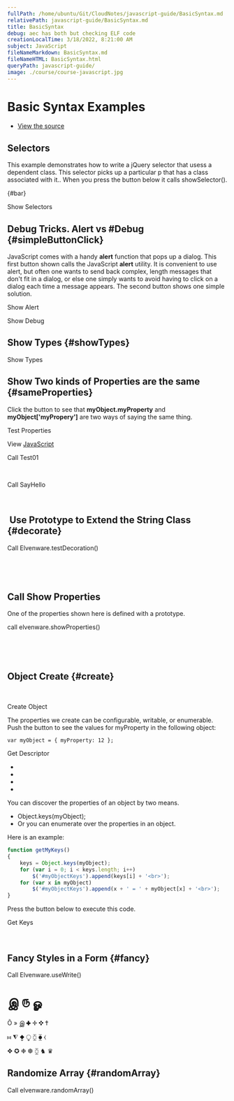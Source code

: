 ```yaml
---
fullPath: /home/ubuntu/Git/CloudNotes/javascript-guide/BasicSyntax.md
relativePath: javascript-guide/BasicSyntax.md
title: BasicSyntax
debug: aec has both but checking ELF code
creationLocalTime: 3/18/2022, 8:21:00 AM
subject: JavaScript
fileNameMarkdown: BasicSyntax.md
fileNameHTML: BasicSyntax.html
queryPath: javascript-guide/
image: ./course/course-javascript.jpg
---
```


<!-- toc -->
<!-- tocstop -->

Basic Syntax Examples
=====================

-   [View the source](/javascripts/dev-web/BasicSyntax02.js)

Selectors
---------

This example demonstrates how to write a jQuery selector that usess a
dependent class. This selector picks up a particular p that has a class
associated with it.. When you press the button below it calls
showSelector().

 {#bar}

Show Selectors

Debug Tricks. Alert vs \#Debug {#simpleButtonClick}
------------------------------

JavaScript comes with a handy **alert** function that pops up a dialog.
This first button shown calls the JavaScript **alert** utility. It is
convenient to use alert, but often one wants to send back complex,
length messages that don't fit in a dialog, or else one simply wants to
avoid having to click on a dialog each time a message appears. The
second button shows one simple solution.

Show Alert

Show Debug

Show Types {#showTypes}
----------

Show Types

Show Two kinds of Properties are the same {#sameProperties}
-----------------------------------------

Click the button to see that **myObject.myProperty** and
**myObject['myPropery']** are two ways of saying the same thing.

Test Properties

View [JavaScript](/javascripts/dev-web/BasicSyntax02.js)

Call Test01

 

Call SayHello

 

 Use Prototype to Extend the String Class {#decorate}
-----------------------------------------

Call Elvenware.testDecoration()

 

 

Call Show Properties
--------------------

One of the properties shown here is defined with a prototype.

call elvenware.showProperties()

 

 

Object Create {#create}
-------------

 

Create Object

The properties we create can be configurable, writable, or enumerable.
Push the button to see the values for myProperty in the following
object:

``` {.code}
var myObject = { myProperty: 12 };
```

Get Descriptor

-    
-    
-    
-    

You can discover the properties of an object by two means.

-   Object.keys(myObject);
-   Or you can enumerate over the properties in an object.

Here is an example:

```javascript
function getMyKeys()
{
    keys = Object.keys(myObject);
    for (var i = 0; i < keys.length; i++)
        $('#myObjectKeys').append(keys[i] + '<br>');
    for (var x in myObject)
        $('#myObjectKeys').append(x + ' = ' + myObject[x] + '<br>');
} 
```

Press the button below to execute this code.

Get Keys

 

Fancy Styles in a Form {#fancy}
----------------------

Call Elvenware.useWrite()

இ ௫ ௐ
=====

Õ » இ ✚ ✛ ✜ ✝

⧦ ⧨ ⧪ ⧬ ⧮ ⧳ ⧼

✥ ✪ ❉ ❆ ⧮ ♞ ♛

Randomize Array {#randomArray}
---------------

Call elvenware.randomArray()
